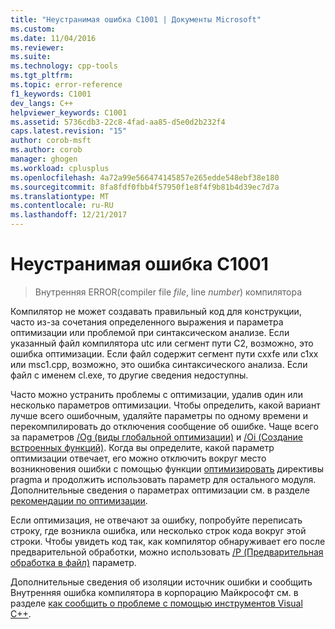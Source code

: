 ```yaml
---
title: "Неустранимая ошибка C1001 | Документы Microsoft"
ms.custom: 
ms.date: 11/04/2016
ms.reviewer: 
ms.suite: 
ms.technology: cpp-tools
ms.tgt_pltfrm: 
ms.topic: error-reference
f1_keywords: C1001
dev_langs: C++
helpviewer_keywords: C1001
ms.assetid: 5736cdb3-22c8-4fad-aa85-d5e0d2b232f4
caps.latest.revision: "15"
author: corob-msft
ms.author: corob
manager: ghogen
ms.workload: cplusplus
ms.openlocfilehash: 4a72a99e566474145857e265edde548ebf38e180
ms.sourcegitcommit: 8fa8fdf0fbb4f57950f1e8f4f9b81b4d39ec7d7a
ms.translationtype: MT
ms.contentlocale: ru-RU
ms.lasthandoff: 12/21/2017
---
```

# <a name="fatal-error-c1001"></a>Неустранимая ошибка C1001

> Внутренняя ERROR(compiler file *file*, line *number*) компилятора  
  
Компилятор не может создавать правильный код для конструкции, часто из-за сочетания определенного выражения и параметра оптимизации или проблемой при синтаксическом анализе. Если указанный файл компилятора utc или сегмент пути C2, возможно, это ошибка оптимизации. Если файл содержит сегмент пути cxxfe или c1xx или msc1.cpp, возможно, это ошибка синтаксического анализа. Если файл с именем cl.exe, то другие сведения недоступны.  

Часто можно устранить проблемы с оптимизации, удалив один или несколько параметров оптимизации. Чтобы определить, какой вариант лучше всего ошибочным, удаляйте параметры по одному времени и перекомпилировать до отключения сообщение об ошибке. Чаще всего за параметров [/Og (виды глобальной оптимизации)](../../build/reference/og-global-optimizations.md) и [/Oi (Создание встроенных функций)](../../build/reference/oi-generate-intrinsic-functions.md). Когда вы определите, какой параметр оптимизации отвечает, его можно отключить вокруг место возникновения ошибки с помощью функции [оптимизировать](../../preprocessor/optimize.md) директивы pragma и продолжить использовать параметр для остального модуля. Дополнительные сведения о параметрах оптимизации см. в разделе [рекомендации по оптимизации](../../build/reference/optimization-best-practices.md).

Если оптимизация, не отвечают за ошибку, попробуйте переписать строку, где возникла ошибка, или несколько строк кода вокруг этой строки. Чтобы увидеть код так, как компилятор обнаруживает его после предварительной обработки, можно использовать [/P (Предварительная обработка в файл)](../../build/reference/p-preprocess-to-a-file.md) параметр.

Дополнительные сведения об изоляции источник ошибки и сообщить Внутренняя ошибка компилятора в корпорацию Майкрософт см. в разделе [как сообщить о проблеме с помощью инструментов Visual C++](../../how-to-report-a-problem-with-the-visual-cpp-toolset.md).
